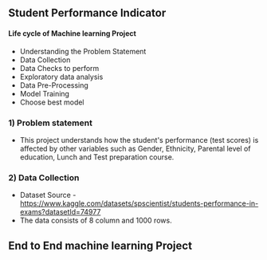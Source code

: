 ## Student Performance Indicator
#### Life cycle of Machine learning Project

- Understanding the Problem Statement
- Data Collection
- Data Checks to perform
- Exploratory data analysis
- Data Pre-Processing
- Model Training
- Choose best model

### 1) Problem statement
- This project understands how the student's performance (test scores) is affected by other variables such as Gender, Ethnicity, Parental level of education, Lunch and Test preparation course.


### 2) Data Collection
- Dataset Source - https://www.kaggle.com/datasets/spscientist/students-performance-in-exams?datasetId=74977
- The data consists of 8 column and 1000 rows.

## End to End machine learning Project